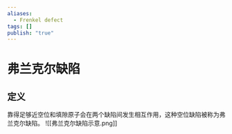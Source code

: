 ```yaml
---
aliases:
  - Frenkel defect
tags: []
publish: "true"
---
```


# 弗兰克尔缺陷
## 定义
靠得足够近空位和填隙原子会在两个缺陷间发生相互作用，这种空位缺陷被称为弗兰克尔缺陷。
![[弗兰克尔缺陷示意.png]]